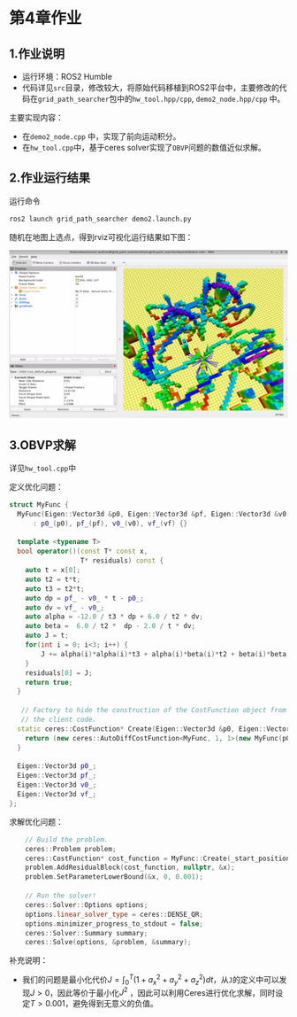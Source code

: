 # 第4章作业

## 1.作业说明

* 运行环境：ROS2 Humble
* 代码详见`src`目录，修改较大，将原始代码移植到ROS2平台中，主要修改的代码在`grid_path_searcher`包中的`hw_tool.hpp/cpp`, `demo2_node.hpp/cpp` 中。

主要实现内容：

* 在`demo2_node.cpp` 中，实现了前向运动积分。
* 在`hw_tool.cpp`中，基于ceres solver实现了`OBVP`问题的数值近似求解。

## 2.作业运行结果

运行命令

```bash
ros2 launch grid_path_searcher demo2.launch.py
```

随机在地图上选点，得到rviz可视化运行结果如下图：

![](result.png)



## 3.OBVP求解

详见`hw_tool.cpp`中

定义优化问题：

```c++
struct MyFunc {
  MyFunc(Eigen::Vector3d &p0, Eigen::Vector3d &pf, Eigen::Vector3d &v0, Eigen::Vector3d &vf)
      : p0_(p0), pf_(pf), v0_(v0), vf_(vf) {}

  template <typename T>
  bool operator()(const T* const x,
                  T* residuals) const {
    auto t = x[0];
    auto t2 = t*t;
    auto t3 = t2*t;
    auto dp = pf_ - v0_ * t - p0_;
    auto dv = vf_ - v0_;
    auto alpha = -12.0 / t3 * dp + 6.0 / t2 * dv;
    auto beta =  6.0 / t2 *  dp - 2.0 / t * dv;
    auto J = t;
    for(int i = 0; i<3; i++) {
        J += alpha(i)*alpha(i)*t3 + alpha(i)*beta(i)*t2 + beta(i)*beta(i)*t;
    }
    residuals[0] = J;
    return true;
  }

   // Factory to hide the construction of the CostFunction object from
   // the client code.
  static ceres::CostFunction* Create(Eigen::Vector3d &p0, Eigen::Vector3d &pf, Eigen::Vector3d &v0, Eigen::Vector3d &vf) {
    return (new ceres::AutoDiffCostFunction<MyFunc, 1, 1>(new MyFunc(p0, pf, v0, vf)));
  }

  Eigen::Vector3d p0_;
  Eigen::Vector3d pf_;
  Eigen::Vector3d v0_;
  Eigen::Vector3d vf_;
};

```

求解优化问题：

```c++
    // Build the problem.
    ceres::Problem problem;
    ceres::CostFunction* cost_function = MyFunc::Create(_start_position, _start_velocity, _target_position, target_velocity);
    problem.AddResidualBlock(cost_function, nullptr, &x);
    problem.SetParameterLowerBound(&x, 0, 0.001);

    // Run the solver!
    ceres::Solver::Options options;
    options.linear_solver_type = ceres::DENSE_QR;
    options.minimizer_progress_to_stdout = false;
    ceres::Solver::Summary summary;
    ceres::Solve(options, &problem, &summary);
```

补充说明：

* 我们的问题是最小化代价$J=\int^T_0(1+a^2_x+a^2_y+a^2_z)dt$，从`J`的定义中可以发现$J>0$，因此等价于最小化$J^2$ ，因此可以利用Ceres进行优化求解，同时设定$T>0.001$，避免得到无意义的负值。

